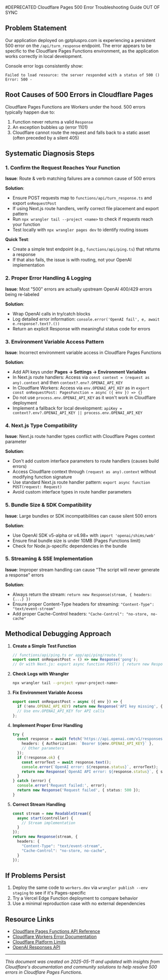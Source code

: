 #DEPRECATED Cloudflare Pages 500 Error Troubleshooting Guide  OUT OF SYNC

## Problem Statement

Our application deployed on gptpluspro.com is experiencing a persistent 500 error on the `/api/turn_response` endpoint. The error appears to be specific to the Cloudflare Pages Functions environment, as the application works correctly in local development.

Console error logs consistently show:
```
Failed to load resource: the server responded with a status of 500 ()
Error: 500 -
```

## Root Causes of 500 Errors in Cloudflare Pages

Cloudflare Pages Functions are Workers under the hood. 500 errors typically happen due to:
1. Function never returns a valid `Response`
2. An exception bubbles up (error 1101)
3. Cloudflare cannot route the request and falls back to a static asset (often preceded by a silent 405)

## Systematic Diagnosis Steps

### 1. Confirm the Request Reaches Your Function

**Issue**: Route & verb matching failures are a common cause of 500 errors

**Solution**:
- Ensure POST requests map to `functions/api/turn_response.ts` and export `onRequestPost`
- If using Next.js route handlers, verify correct file placement and export pattern
- Run `npx wrangler tail --project <name>` to check if requests reach your function
- Test locally with `npx wrangler pages dev` to identify routing issues

**Quick Test**:
- Create a simple test endpoint (e.g., `functions/api/ping.ts`) that returns a response
- If that also fails, the issue is with routing, not your OpenAI implementation

### 2. Proper Error Handling & Logging

**Issue**: Most "500" errors are actually upstream OpenAI 400/429 errors being re-labeled

**Solution**:
- Wrap OpenAI calls in try/catch blocks
- Log detailed error information: `console.error('OpenAI fail', e, await e.response?.text?.())`
- Return an explicit Response with meaningful status code for errors

### 3. Environment Variable Access Pattern

**Issue**: Incorrect environment variable access in Cloudflare Pages Functions

**Solution**:
- Add API keys under **Pages → Settings → Environment Variables**
- In Next.js route handlers: Access via `const context = (request as any).context` and then `context?.env?.OPENAI_API_KEY`
- In Cloudflare Workers: Access via `env.OPENAI_API_KEY` as in `export const onRequestPost: PagesFunction = async ({ env }) => {}`
- Do not use `process.env.OPENAI_API_KEY` as it won't work in Cloudflare deployment
- Implement a fallback for local development: `apiKey = context?.env?.OPENAI_API_KEY || process.env.OPENAI_API_KEY`

### 4. Next.js Type Compatibility

**Issue**: Next.js route handler types conflict with Cloudflare Pages context parameter

**Solution**:
- Don't add custom interface parameters to route handlers (causes build errors)
- Access Cloudflare context through `(request as any).context` without modifying function signature
- Use standard Next.js route handler pattern: `export async function POST(request: Request)`
- Avoid custom interface types in route handler parameters

### 5. Bundle Size & SDK Compatibility

**Issue**: Large bundles or SDK incompatibilities can cause silent 500 errors

**Solution**:
- Use OpenAI SDK v5-alpha or v4.98+ with `import 'openai/shims/web'`
- Ensure final bundle size is under 10MB (Pages Functions limit)
- Check for Node.js-specific dependencies in the bundle

### 5. Streaming & SSE Implementation

**Issue**: Improper stream handling can cause "The script will never generate a response" errors

**Solution**:
- Always return the stream: `return new Response(stream, { headers: {...} })`
- Ensure proper Content-Type headers for streaming: `"Content-Type": "text/event-stream"`
- Add proper Cache-Control headers: `"Cache-Control": "no-store, no-cache"`

## Methodical Debugging Approach

1. **Create a Simple Test Function**
   ```ts
   // functions/api/ping.ts or app/api/ping/route.ts
   export const onRequestPost = () => new Response('pong');
   // Or with Next.js: export async function POST() { return new Response('pong'); }
   ```

2. **Check Logs with Wrangler**
   ```bash
   npx wrangler tail --project <your-project-name>
   ```

3. **Fix Environment Variable Access**
   ```ts
   export const onRequestPost = async ({ env }) => {
     if (!env.OPENAI_API_KEY) return new Response('API key missing', { status: 500 });
     // Use env.OPENAI_API_KEY for API calls
   };
   ```

4. **Implement Proper Error Handling**
   ```ts
   try {
     const response = await fetch('https://api.openai.com/v1/responses', {
       headers: { Authorization: `Bearer ${env.OPENAI_API_KEY}` },
       // Other parameters
     });
     if (!response.ok) {
       const errorText = await response.text();
       console.error(`OpenAI error: ${response.status}`, errorText);
       return new Response(`OpenAI API error: ${response.status}`, { status: 502 });
     }
   } catch (error) {
     console.error('Request failed:', error);
     return new Response('Request failed', { status: 500 });
   }
   ```

5. **Correct Stream Handling**
   ```ts
   const stream = new ReadableStream({
     async start(controller) {
       // Stream implementation
     }
   });
   return new Response(stream, {
     headers: {
       "Content-Type": "text/event-stream",
       "Cache-Control": "no-store, no-cache",
     }
   });
   ```

## If Problems Persist

1. Deploy the same code to `workers.dev` via `wrangler publish --env staging` to see if it's Pages-specific
2. Try a Vercel Edge Function deployment to compare behavior
3. Use a minimal reproduction case with no external dependencies

## Resource Links

- [Cloudflare Pages Functions API Reference](https://developers.cloudflare.com/pages/functions/api-reference/)
- [Cloudflare Workers Error Documentation](https://developers.cloudflare.com/workers/observability/errors/)
- [Cloudflare Platform Limits](https://developers.cloudflare.com/workers/platform/limits/)
- [OpenAI Responses API](https://platform.openai.com/docs/api-reference/responses)

---

*This document was created on 2025-05-11 and updated with insights from Cloudflare's documentation and community solutions to help resolve 500 errors in Cloudflare Pages Functions.*
